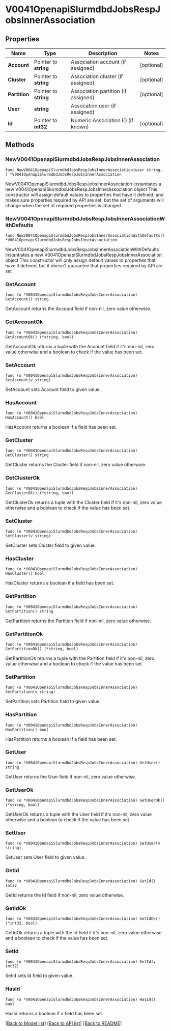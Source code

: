 # V0041OpenapiSlurmdbdJobsRespJobsInnerAssociation

## Properties

Name | Type | Description | Notes
------------ | ------------- | ------------- | -------------
**Account** | Pointer to **string** | Association account (if assigned) | [optional] 
**Cluster** | Pointer to **string** | Association cluster (if assigned) | [optional] 
**Partition** | Pointer to **string** | Association partition (if assigned) | [optional] 
**User** | **string** | Assocation user (if assigned) | 
**Id** | Pointer to **int32** | Numeric Association ID (if known) | [optional] 

## Methods

### NewV0041OpenapiSlurmdbdJobsRespJobsInnerAssociation

`func NewV0041OpenapiSlurmdbdJobsRespJobsInnerAssociation(user string, ) *V0041OpenapiSlurmdbdJobsRespJobsInnerAssociation`

NewV0041OpenapiSlurmdbdJobsRespJobsInnerAssociation instantiates a new V0041OpenapiSlurmdbdJobsRespJobsInnerAssociation object
This constructor will assign default values to properties that have it defined,
and makes sure properties required by API are set, but the set of arguments
will change when the set of required properties is changed

### NewV0041OpenapiSlurmdbdJobsRespJobsInnerAssociationWithDefaults

`func NewV0041OpenapiSlurmdbdJobsRespJobsInnerAssociationWithDefaults() *V0041OpenapiSlurmdbdJobsRespJobsInnerAssociation`

NewV0041OpenapiSlurmdbdJobsRespJobsInnerAssociationWithDefaults instantiates a new V0041OpenapiSlurmdbdJobsRespJobsInnerAssociation object
This constructor will only assign default values to properties that have it defined,
but it doesn't guarantee that properties required by API are set

### GetAccount

`func (o *V0041OpenapiSlurmdbdJobsRespJobsInnerAssociation) GetAccount() string`

GetAccount returns the Account field if non-nil, zero value otherwise.

### GetAccountOk

`func (o *V0041OpenapiSlurmdbdJobsRespJobsInnerAssociation) GetAccountOk() (*string, bool)`

GetAccountOk returns a tuple with the Account field if it's non-nil, zero value otherwise
and a boolean to check if the value has been set.

### SetAccount

`func (o *V0041OpenapiSlurmdbdJobsRespJobsInnerAssociation) SetAccount(v string)`

SetAccount sets Account field to given value.

### HasAccount

`func (o *V0041OpenapiSlurmdbdJobsRespJobsInnerAssociation) HasAccount() bool`

HasAccount returns a boolean if a field has been set.

### GetCluster

`func (o *V0041OpenapiSlurmdbdJobsRespJobsInnerAssociation) GetCluster() string`

GetCluster returns the Cluster field if non-nil, zero value otherwise.

### GetClusterOk

`func (o *V0041OpenapiSlurmdbdJobsRespJobsInnerAssociation) GetClusterOk() (*string, bool)`

GetClusterOk returns a tuple with the Cluster field if it's non-nil, zero value otherwise
and a boolean to check if the value has been set.

### SetCluster

`func (o *V0041OpenapiSlurmdbdJobsRespJobsInnerAssociation) SetCluster(v string)`

SetCluster sets Cluster field to given value.

### HasCluster

`func (o *V0041OpenapiSlurmdbdJobsRespJobsInnerAssociation) HasCluster() bool`

HasCluster returns a boolean if a field has been set.

### GetPartition

`func (o *V0041OpenapiSlurmdbdJobsRespJobsInnerAssociation) GetPartition() string`

GetPartition returns the Partition field if non-nil, zero value otherwise.

### GetPartitionOk

`func (o *V0041OpenapiSlurmdbdJobsRespJobsInnerAssociation) GetPartitionOk() (*string, bool)`

GetPartitionOk returns a tuple with the Partition field if it's non-nil, zero value otherwise
and a boolean to check if the value has been set.

### SetPartition

`func (o *V0041OpenapiSlurmdbdJobsRespJobsInnerAssociation) SetPartition(v string)`

SetPartition sets Partition field to given value.

### HasPartition

`func (o *V0041OpenapiSlurmdbdJobsRespJobsInnerAssociation) HasPartition() bool`

HasPartition returns a boolean if a field has been set.

### GetUser

`func (o *V0041OpenapiSlurmdbdJobsRespJobsInnerAssociation) GetUser() string`

GetUser returns the User field if non-nil, zero value otherwise.

### GetUserOk

`func (o *V0041OpenapiSlurmdbdJobsRespJobsInnerAssociation) GetUserOk() (*string, bool)`

GetUserOk returns a tuple with the User field if it's non-nil, zero value otherwise
and a boolean to check if the value has been set.

### SetUser

`func (o *V0041OpenapiSlurmdbdJobsRespJobsInnerAssociation) SetUser(v string)`

SetUser sets User field to given value.


### GetId

`func (o *V0041OpenapiSlurmdbdJobsRespJobsInnerAssociation) GetId() int32`

GetId returns the Id field if non-nil, zero value otherwise.

### GetIdOk

`func (o *V0041OpenapiSlurmdbdJobsRespJobsInnerAssociation) GetIdOk() (*int32, bool)`

GetIdOk returns a tuple with the Id field if it's non-nil, zero value otherwise
and a boolean to check if the value has been set.

### SetId

`func (o *V0041OpenapiSlurmdbdJobsRespJobsInnerAssociation) SetId(v int32)`

SetId sets Id field to given value.

### HasId

`func (o *V0041OpenapiSlurmdbdJobsRespJobsInnerAssociation) HasId() bool`

HasId returns a boolean if a field has been set.


[[Back to Model list]](../README.md#documentation-for-models) [[Back to API list]](../README.md#documentation-for-api-endpoints) [[Back to README]](../README.md)



